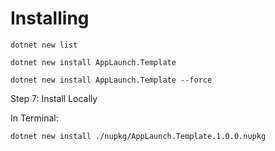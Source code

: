 # Installing

```dotnet new list```

```dotnet new install AppLaunch.Template```

```dotnet new install AppLaunch.Template --force```


Step 7: Install Locally

In Terminal:

```dotnet new install ./nupkg/AppLaunch.Template.1.0.0.nupkg```